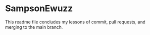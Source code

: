# SampsonEwuzz
This readme file concludes my lessons of commit, pull requests, and merging to the main branch.
